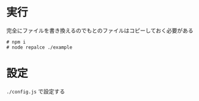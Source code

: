 # 実行

完全にファイルを書き換えるのでもとのファイルはコピーしておく必要がある

```
# npm i
# node repalce ./example
```

# 設定

`./config.js` で設定する
